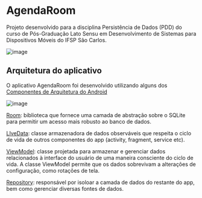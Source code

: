 # AgendaRoom
Projeto desenvolvido para a disciplina Persistência de Dados (PDD) do curso de Pós-Graduação Lato Sensu em Desenvolvimento de Sistemas para Dispositivos Móveis do IFSP São Carlos.

![image](https://github.com/pdalbem/AgendaRoom/assets/7870280/3d03080c-e0b6-4b2e-bf42-cb0e19b02ae4)

## Arquitetura do aplicativo
O aplicativo AgendaRoom foi desenvolvido utilizando alguns dos [Componentes de Arquitetura do Android](https://developer.android.com/topic/libraries/architecture?hl=pt-br#:~:text=Componentes%20da%20arquitetura%20do%20Android%20%C3%A9%20um%20conjunto%20de%20bibliotecas,com%20a%20persist%C3%AAncia%20de%20dados.) 

![image](https://github.com/pdalbem/AgendaRoom/assets/7870280/ffeb5421-9f27-4033-8e0b-8ad613b9cf6d)

[Room](https://developer.android.com/topic/libraries/architecture/room?hl=pt-br): biblioteca que fornece uma camada de abstração sobre o SQLite para permitir um acesso mais robusto ao banco de dados.

[LIveData](https://developer.android.com/topic/libraries/architecture/livedata?hl=pt-br): classe armazenadora de dados observáveis que respeita o ciclo de vida de outros componentes do app (activity, fragment, service etc).

[ViewModel](https://developer.android.com/topic/libraries/architecture/viewmodel?hl=pt-br): classe projetada para armazenar e gerenciar dados relacionados à interface do usuário de uma maneira consciente do ciclo de vida. A classe ViewModel permite que os dados sobrevivam a alterações de configuração, como rotações de tela.

[Repository](https://developer.android.com/topic/architecture/data-layer?hl=pt-br#architecture): responsável por isoloar a camada de dados do restante do app, bem como gerenciar diversas fontes de dados.
